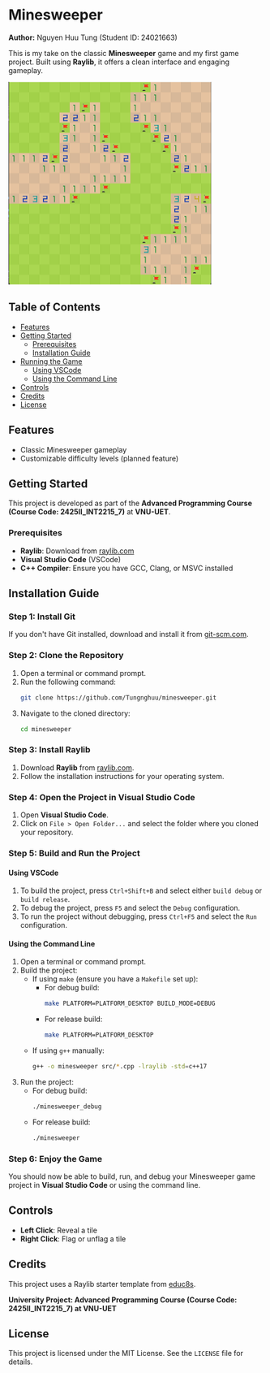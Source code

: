 # Minesweeper
**Author:** Nguyen Huu Tung (Student ID: 24021663)

This is my take on the classic **Minesweeper** game and my first game project. Built using **Raylib**, it offers a clean interface and engaging gameplay.

<img src="images/game_snapshot.png" alt="Game Screenshot" width="400">

## Table of Contents

- [Features](#features)
- [Getting Started](#getting-started)
  - [Prerequisites](#prerequisites)
  - [Installation Guide](#installation-guide)
- [Running the Game](#running-the-game)
  - [Using VSCode](#using-vscode)
  - [Using the Command Line](#using-the-command-line)
- [Controls](#controls)
- [Credits](#credits)
- [License](#license)

## Features

- Classic Minesweeper gameplay
- Customizable difficulty levels (planned feature)

## Getting Started

This project is developed as part of the **Advanced Programming Course (Course Code: 2425II_INT2215_7)** at **VNU-UET**.
### Prerequisites

- **Raylib**: Download from [raylib.com](https://www.raylib.com)
- **Visual Studio Code** (VSCode)
- **C++ Compiler**: Ensure you have GCC, Clang, or MSVC installed

## Installation Guide

### Step 1: Install Git
If you don't have Git installed, download and install it from [git-scm.com](https://git-scm.com/).

### Step 2: Clone the Repository
1. Open a terminal or command prompt.
2. Run the following command:
    ```sh
    git clone https://github.com/Tungnghuu/minesweeper.git
    ```
3. Navigate to the cloned directory:
    ```sh
    cd minesweeper
    ```

### Step 3: Install Raylib
1. Download **Raylib** from [raylib.com](https://www.raylib.com/).
2. Follow the installation instructions for your operating system.

### Step 4: Open the Project in Visual Studio Code
1. Open **Visual Studio Code**.
2. Click on `File > Open Folder...` and select the folder where you cloned your repository.

### Step 5: Build and Run the Project

#### Using VSCode
1. To build the project, press `Ctrl+Shift+B` and select either `build debug` or `build release`.
2. To debug the project, press `F5` and select the `Debug` configuration.
3. To run the project without debugging, press `Ctrl+F5` and select the `Run` configuration.

#### Using the Command Line
1. Open a terminal or command prompt.
2. Build the project:
    - If using `make` (ensure you have a `Makefile` set up):
        - For debug build:
            ```sh
            make PLATFORM=PLATFORM_DESKTOP BUILD_MODE=DEBUG
            ```
        - For release build:
            ```sh
            make PLATFORM=PLATFORM_DESKTOP
            ```
    - If using `g++` manually:
        ```sh
        g++ -o minesweeper src/*.cpp -lraylib -std=c++17
        ```
3. Run the project:
    - For debug build:
        ```sh
        ./minesweeper_debug
        ```
    - For release build:
        ```sh
        ./minesweeper
        ```

### Step 6: Enjoy the Game
You should now be able to build, run, and debug your Minesweeper game project in **Visual Studio Code** or using the command line.

## Controls

- **Left Click**: Reveal a tile
- **Right Click**: Flag or unflag a tile

## Credits

This project uses a Raylib starter template from [educ8s](https://github.com/educ8s/Raylib-CPP-Starter-Template-for-VSCODE).

**University Project: Advanced Programming Course (Course Code: 2425II_INT2215_7) at VNU-UET**

## License

This project is licensed under the MIT License. See the `LICENSE` file for details.
